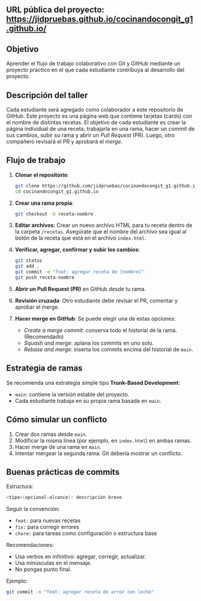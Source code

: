 ## URL pública del proyecto: https://jidpruebas.github.io/cocinandocongit_g1.github.io/

## Objetivo

Aprender el flujo de trabajo colaborativo con Git y GitHub mediante un proyecto práctico en el que cada estudiante contribuya al desarrollo del proyecto.

## Descripción del taller

Cada estudiante será agregado como colaborador a este repositorio de GitHub. Este proyecto es una página web que contiene tarjetas (cards) con el nombre de distintas recetas. El objetivo de cada estudiante es crear la página individual de una receta, trabajarla en una rama, hacer un *commit* de sus cambios, subir su rama y abrir un *Pull Request* (PR). Luego, otro compañero revisará el PR y aprobará el *merge*.

## Flujo de trabajo

1. **Clonar el repositorio**:

   ```bash
   git clone https://github.com/jidpruebas/cocinandocongit_g1.github.io.git
   cd cocinandocongit_g1.github.io
   ```

2. **Crear una rama propia**:

   ```bash
   git checkout -b receta-nombre
   ```

3. **Editar archivos**: Crear un nuevo archivo HTML para tu receta dentro de la carpeta `/recetas`. Asegúrate que el nombre del archivo sea igual al botón de la receta que está en el archivo `index.html`.

4. **Verificar, agregar, confirmar y subir los cambios**:

   ```bash
   git status
   git add .
   git commit -m "feat: agregar receta de [nombre]"
   git push receta-nombre
   ```

5. **Abrir un Pull Request (PR)** en GitHub desde tu rama.

6. **Revisión cruzada**: Otro estudiante debe revisar el PR, comentar y aprobar el merge.

7. **Hacer merge en GitHub**: Se puede elegir una de estas opciones:

   - *Create a merge commit*: conserva todo el historial de la rama. (Recomendado)
   - *Squash and merge*: aplana los commits en uno solo.
   - *Rebase and merge*: inserta los commits encima del historial de `main`.

## Estrategia de ramas

Se recomienda una estrategia simple tipo **Trunk-Based Development**:

- `main`: contiene la versión estable del proyecto.
- Cada estudiante trabaja en su propia rama basada en `main`.

## Cómo simular un conflicto

1. Crear dos ramas desde `main`.
2. Modificar la misma línea (por ejemplo, en `index.html`) en ambas ramas.
3. Hacer merge de una rama en `main`.
4. Intentar mergear la segunda rama: Git debería mostrar un conflicto.

## Buenas prácticas de commits

Estructura:

```bash
<tipo>(opcional-alcance): descripción breve
```

Seguir la convención:

- `feat:` para nuevas recetas
- `fix:` para corregir errores
- `chore:` para tareas como configuración o estructura base

Recomendaciones:

- Usa verbos en infinitivo: agregar, corregir, actualizar.
- Usa minúsculas en el mensaje.
- No pongas punto final.

Ejemplo:

```bash
git commit -m "feat: agregar receta de arroz con leche"
```

